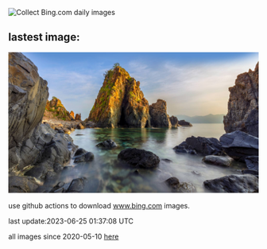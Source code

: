 ![Collect Bing.com daily images](https://github.com/counter2015/bing-daily-images/workflows/Collect%20Bing.com%20daily%20images/badge.svg)
## lastest image:
![](images/NhaTrang.jpg)

use github actions to download www.bing.com images.

last update:2023-06-25 01:37:08 UTC

all images since 2020-05-10 [here](https://github.com/counter2015/bing-daily-images/tree/master/images) 
